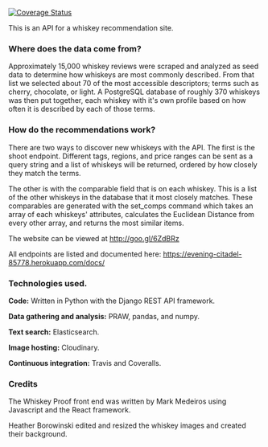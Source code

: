 [![Coverage Status](https://coveralls.io/repos/github/WhiskeyProject/whiskey-api/badge.svg?branch=master)](https://coveralls.io/github/WhiskeyProject/whiskey-api?branch=master)

This is an API for a whiskey recommendation site.

### Where does the data come from?

Approximately 15,000 whiskey reviews were scraped and analyzed as seed data to determine how whiskeys are most commonly described. From that list we selected about 70 of the most accessible descriptors; terms such as cherry, chocolate, or light. A PostgreSQL database of roughly 370 whiskeys was then put together, each whiskey with it's own profile based on how often it is described by each of those terms.


### How do the recommendations work?

There are two ways to discover new whiskeys with the API. The first is the shoot endpoint. Different tags, regions, and price ranges can be sent as a query string and a list of whiskeys will be returned, ordered by how closely they match the terms.

The other is with the comparable field that is on each whiskey. This is a list of the other whiskeys in the database that it most closely matches. These comparables are generated with the set_comps command which takes an array of each whiskeys' attributes, calculates the Euclidean Distance from every other array, and returns the most similar items.

The website can be viewed at http://goo.gl/6ZdBRz

All endpoints are listed and documented here: https://evening-citadel-85778.herokuapp.com/docs/


### Technologies used.

<b>Code:</b> Written in Python with the Django REST API framework.

<b>Data gathering and analysis:</b> PRAW, pandas, and numpy.

<b>Text search:</b> Elasticsearch.

<b>Image hosting:</b> Cloudinary.

<b>Continuous integration:</b> Travis and Coveralls.


### Credits
The Whiskey Proof front end was written by Mark Medeiros using Javascript and the React framework.

Heather Borowinski edited and resized the whiskey images and created their background. 
